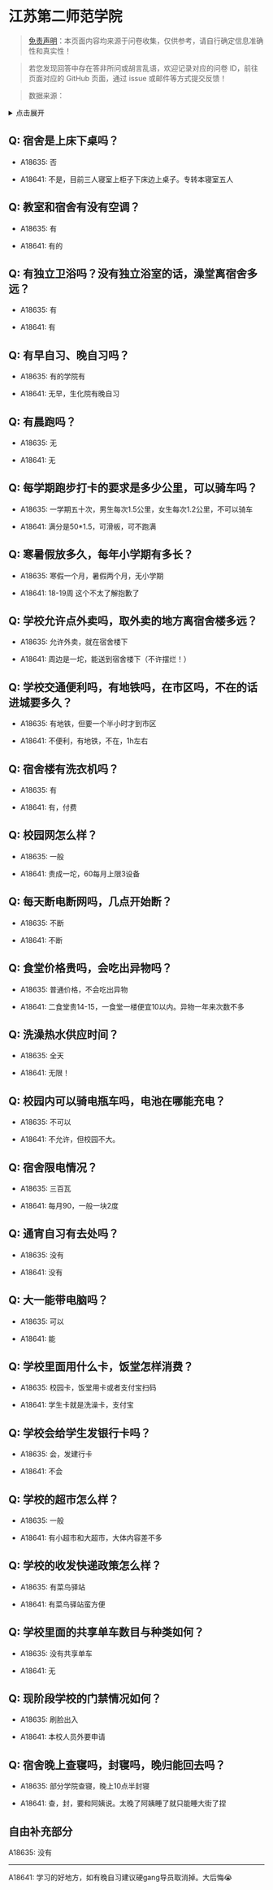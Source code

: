 # 江苏第二师范学院

> [免责声明](https://colleges.chat/#_3)：本页面内容均来源于问卷收集，仅供参考，请自行确定信息准确性和真实性！

> 若您发现回答中存在答非所问或胡言乱语，欢迎记录对应的问卷 ID，前往页面对应的 GitHub 页面，通过 issue 或邮件等方式提交反馈！

> 数据来源：

<details><summary>点击展开</summary>
<ul>
<li>A18635: 匿名 (2023 年 06 月)</li>
<li>A18641: 匿名 (2023 年 06 月)</li>
</ul>
</details>

## Q: 宿舍是上床下桌吗？

- A18635: 否

- A18641: 不是，目前三人寝室上柜子下床边上桌子。专转本寝室五人

## Q: 教室和宿舍有没有空调？

- A18635: 有

- A18641: 有的

## Q: 有独立卫浴吗？没有独立浴室的话，澡堂离宿舍多远？

- A18635: 有

- A18641: 有

## Q: 有早自习、晚自习吗？

- A18635: 有的学院有

- A18641: 无早，生化院有晚自习

## Q: 有晨跑吗？

- A18635: 无

- A18641: 无

## Q: 每学期跑步打卡的要求是多少公里，可以骑车吗？

- A18635: 一学期五十次，男生每次1.5公里，女生每次1.2公里，不可以骑车

- A18641: 满分是50\*1.5，可滑板，可不跑满

## Q: 寒暑假放多久，每年小学期有多长？

- A18635: 寒假一个月，暑假两个月，无小学期

- A18641: 18-19周 这个不太了解抱歉了

## Q: 学校允许点外卖吗，取外卖的地方离宿舍楼多远？

- A18635: 允许外卖，就在宿舍楼下

- A18641: 周边是一坨，能送到宿舍楼下（不许摆烂！）

## Q: 学校交通便利吗，有地铁吗，在市区吗，不在的话进城要多久？

- A18635: 有地铁，但要一个半小时才到市区

- A18641: 不便利，有地铁，不在，1h左右

## Q: 宿舍楼有洗衣机吗？

- A18635: 有

- A18641: 有，付费

## Q: 校园网怎么样？

- A18635: 一般

- A18641: 贵成一坨，60每月上限3设备

## Q: 每天断电断网吗，几点开始断？

- A18635: 不断

- A18641: 不断

## Q: 食堂价格贵吗，会吃出异物吗？

- A18635: 普通价格，不会吃出异物

- A18641: 二食堂贵14-15，一食堂一楼便宜10以内。异物一年来次数不多

## Q: 洗澡热水供应时间？

- A18635: 全天

- A18641: 无限！

## Q: 校园内可以骑电瓶车吗，电池在哪能充电？

- A18635: 不可以

- A18641: 不允许，但校园不大。

## Q: 宿舍限电情况？

- A18635: 三百瓦

- A18641: 每月90，一般一块2度

## Q: 通宵自习有去处吗？

- A18635: 没有

- A18641: 没有

## Q: 大一能带电脑吗？

- A18635: 可以

- A18641: 能

## Q: 学校里面用什么卡，饭堂怎样消费？

- A18635: 校园卡，饭堂用卡或者支付宝扫码

- A18641: 学生卡就是洗澡卡，支付宝

## Q: 学校会给学生发银行卡吗？

- A18635: 会，发建行卡

- A18641: 不会

## Q: 学校的超市怎么样？

- A18635: 一般

- A18641: 有小超市和大超市，大体内容差不多

## Q: 学校的收发快递政策怎么样？

- A18635: 有菜鸟驿站

- A18641: 有菜鸟驿站蛮方便

## Q: 学校里面的共享单车数目与种类如何？

- A18635: 没有共享单车

- A18641: 无

## Q: 现阶段学校的门禁情况如何？

- A18635: 刷脸出入

- A18641: 本校人员外要申请

## Q: 宿舍晚上查寝吗，封寝吗，晚归能回去吗？

- A18635: 部分学院查寝，晚上10点半封寝

- A18641: 查，封，要和阿姨说。太晚了阿姨睡了就只能睡大街了捏

## 自由补充部分

A18635: 没有

***

A18641: 学习的好地方，如有晚自习建议硬gang导员取消掉。大后悔😭
